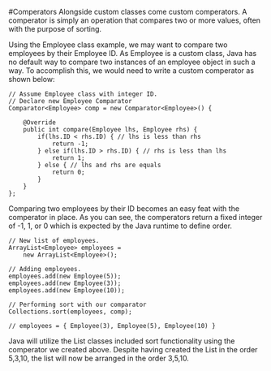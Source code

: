 #Comperators
Alongside custom classes come custom comperators.  A comperator is simply an operation that compares two or more values, often with the purpose of sorting. 

Using the Employee class example, we may want to compare two employees by their Employee ID.  As Employee is a custom class, Java has no default way to compare two instances of an employee object in such a way.  To accomplish this, we would need to write a custom comperator as shown below:


```
// Assume Employee class with integer ID.
// Declare new Employee Comparator
Comparator<Employee> comp = new Comparator<Employee>() {

	@Override
	public int compare(Employee lhs, Employee rhs) {
		if(lhs.ID < rhs.ID) { // lhs is less than rhs
			return -1;
		} else if(lhs.ID > rhs.ID) { // rhs is less than lhs
			return 1;
		} else { // lhs and rhs are equals
			return 0;
		}
	}
};
```

Comparing two employees by their ID becomes an easy feat with the comperator in place.  As you can see, the comperators return a fixed integer of -1, 1, or 0 which is expected by the Java runtime to define order.

```
// New list of employees.
ArrayList<Employee> employees = 
	new ArrayList<Employee>();

// Adding employees.
employees.add(new Employee(5));
employees.add(new Employee(3));
employees.add(new Employee(10));

// Performing sort with our comparator
Collections.sort(employees, comp);

// employees = { Employee(3), Employee(5), Employee(10) }
```

Java will utilize the List classes included sort functionality using the comperator we created above.  Despite having created the List in the order 5,3,10, the list will now be arranged in the order 3,5,10.